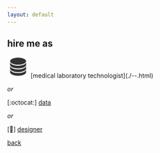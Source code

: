 ```yaml
---
layout: default
---
```


## hire me as

<img src="assets/img/data.png" width="50px" height="50px">
[medical laboratory technologist](./--.html)

_or_

[:octocat:]
[data](./--.html)

_or_

[:art:]
[designer](./--.html)

[back](./)

